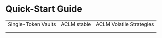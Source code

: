 # Quick-Start Guide



|                     |             |                          |
| ------------------- | ----------- | ------------------------ |
| Single-Token Vaults | ACLM stable | ACLM Volatile Strategies |
|                     |             |                          |
|                     |             |                          |
